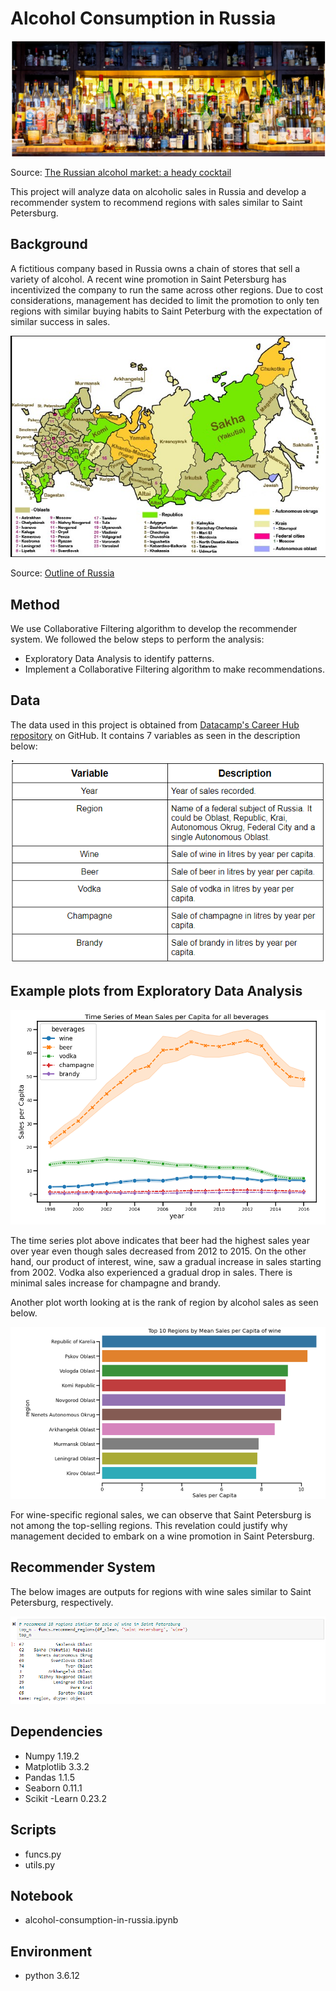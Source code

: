 # Alcohol Consumption in Russia

![Alcoholic Beverages in Russia](https://github.com/LenSin3/Alcohol-Consumption-in-Russia/blob/main/images/drinks.PNG?raw=true)

Source: [The Russian alcohol market: a heady cocktail](http://www.food-exhibitions.com/Market-Insights/Russia/The-Russian-alcohol-market)

This project will analyze data on alcoholic sales in Russia and develop a recommender system to recommend regions with sales similar to Saint Petersburg.

## Background

A fictitious company based in Russia owns a chain of stores that sell a variety of alcohol. A recent wine promotion in Saint Petersburg has incentivized the company to run the same across other regions. Due to cost considerations, management has decided to limit the promotion to only ten regions with similar buying habits to Saint Peterburg with the expectation of similar success in sales.

![Regions in Russia](https://github.com/LenSin3/Alcohol-Consumption-in-Russia/blob/main/images/regions.PNG?raw=true)

Source: [Outline of Russia](https://en.wikipedia.org/wiki/Outline_of_Russia)

## Method

We use Collaborative Filtering algorithm to develop the recommender system. We followed the below steps to perform the analysis:

- Exploratory Data Analysis to identify patterns.
- Implement a Collaborative Filtering algorithm to make recommendations.

## Data

The data used in this project is obtained from [Datacamp's Career Hub repository](https://github.com/datacamp/careerhub-data) on GitHub. It contains 7 variables as seen in the description below:

![Description of dataset](https://github.com/LenSin3/Alcohol-Consumption-in-Russia/blob/main/images/data_description.PNG?raw=true)

## Example plots from Exploratory Data Analysis

![Time series of alcohol sales](https://github.com/LenSin3/Alcohol-Consumption-in-Russia/blob/main/images/bevs_ts.PNG?raw=true)

The time series plot above indicates that beer had the highest sales year over year even though sales decreased from 2012 to 2015. On the other hand, our product of interest, wine, saw a gradual increase in sales starting from 2002. Vodka also experienced a gradual drop in sales. There is minimal sales increase for champagne and brandy.

Another plot worth looking at is the rank of region by alcohol sales as seen below.

![Rank of of Alcohol Sales by region](https://github.com/LenSin3/Alcohol-Consumption-in-Russia/blob/main/images/wine_rank.PNG?raw=true)

For wine-specific regional sales, we can observe that Saint Petersburg is not among the top-selling regions. This revelation could justify why management decided to embark on a wine promotion in Saint Petersburg.

## Recommender System

The below images are outputs for regions with wine sales similar to Saint Petersburg, respectively.

![Wine Sales in Saint Petersburg](https://github.com/LenSin3/Alcohol-Consumption-in-Russia/blob/main/images/wine_recommender.PNG?raw=true)

## Dependencies

- Numpy 1.19.2
- Matplotlib 3.3.2
- Pandas 1.1.5
- Seaborn 0.11.1
- Scikit -Learn 0.23.2

## Scripts

- funcs.py
- utils.py

## Notebook

- alcohol-consumption-in-russia.ipynb

## Environment

- python 3.6.12
